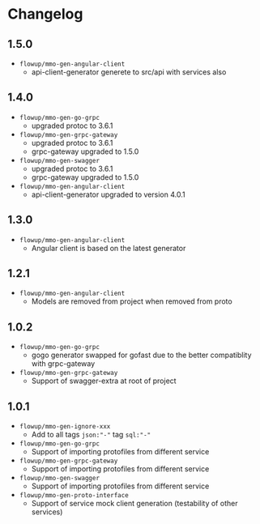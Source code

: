 # Changelog

## 1.5.0
* `flowup/mmo-gen-angular-client`
  * api-client-generator generete to src/api with services also

## 1.4.0

* `flowup/mmo-gen-go-grpc`
  * upgraded protoc to 3.6.1
* `flowup/mmo-gen-grpc-gateway`
  * upgraded protoc to 3.6.1
  * grpc-gateway upgraded to 1.5.0
* `flowup/mmo-gen-swagger`
  * upgraded protoc to 3.6.1
  * grpc-gateway upgraded to 1.5.0
* `flowup/mmo-gen-angular-client`
  * api-client-generator upgraded to version 4.0.1
  
## 1.3.0

* `flowup/mmo-gen-angular-client`
  * Angular client is based on the latest generator 

## 1.2.1

* `flowup/mmo-gen-angular-client`
  * Models are removed from project when removed from proto

## 1.0.2
* `flowup/mmo-gen-go-grpc`
  * gogo generator swapped for gofast due to the better compatiblity with grpc-gateway
* `flowup/mmo-gen-grpc-gateway`
  * Support of swagger-extra at root of project

## 1.0.1

* `flowup/mmo-gen-ignore-xxx`
  * Add to all tags `json:"-"` tag `sql:"-"`
* `flowup/mmo-gen-go-grpc`
  * Support of importing protofiles from different service
* `flowup/mmo-gen-grpc-gateway`
  * Support of importing protofiles from different service
* `flowup/mmo-gen-swagger`
  * Support of importing protofiles from different service
* `flowup/mmo-gen-proto-interface`
  * Support of service mock client generation (testability of other services)
